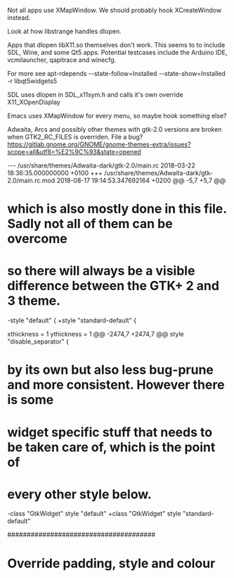 Not all apps use XMapWindow. We should probably hook XCreateWindow
instead.

Look at how libstrange handles dlopen.

Apps that dlopen libX11.so themselves don't work. This seems to to
include SDL, Wine, and some Qt5 apps. Potential testcases include the
Arduino IDE, vcmilauncher, qapitrace and winecfg.

For more see apt-rdepends --state-follow=Installed --state-show=Installed -r libqt5widgets5

SDL uses dlopen in SDL_x11sym.h and calls it's own override X11_XOpenDisplay

Emacs uses XMapWindow for every menu, so maybe hook something else?
  
Adwaita, Arcs and possibly other themes with gtk-2.0 versions are
broken when GTK2_RC_FILES is overriden. File a bug? 
https://gitlab.gnome.org/GNOME/gnome-themes-extra/issues?scope=all&utf8=%E2%9C%93&state=opened

--- /usr/share/themes/Adwaita-dark/gtk-2.0/main.rc	2018-03-22 18:36:35.000000000 +0100
+++ /usr/share/themes/Adwaita-dark/gtk-2.0/main.rc.mod	2018-08-17 19:14:53.347692164 +0200
@@ -5,7 +5,7 @@
 # which is also mostly done in this file. Sadly not all of them can be overcome
 # so there will always be a visible difference between the GTK+ 2 and 3 theme.
 
-style "default" {
+style "standard-default" {
 
   xthickness = 1
   ythickness = 1
@@ -2474,7 +2474,7 @@ style "disable_separator" {
 # by its own but also less bug-prune and more consistent. However there is some
 # widget specific stuff that needs to be taken care of, which is the point of
 # every other style below.
-class "GtkWidget" style "default"
+class "GtkWidget" style "standard-default"
 
  ######################################
  # Override padding, style and colour #

